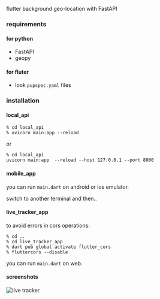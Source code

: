 flutter background geo-location with FastAPI

### requirements

#### for python
+ FastAPI
+ geopy

#### for fluter
+ look `pupspec.yaml` files

### installation

#### local_api
```
% cd local_api
% uvicorn main:app --reload
```
or
```
% cd local_api
uvicorn main:app  --reload --host 127.0.0.1 --port 8000
```

#### mobile_app
you can run `main.dart` on android or ios emulator.

switch to another terminal and then..

#### live_tracker_app
to avoid errors in cors operations:
```
% cd ..
% cd live_tracker_app 
% dart pub global activate flutter_cors 
% fluttercors --disable
```
you can run `main.dart` on web.

#### screenshots
![live tracker](screenshots/ss1.png)







